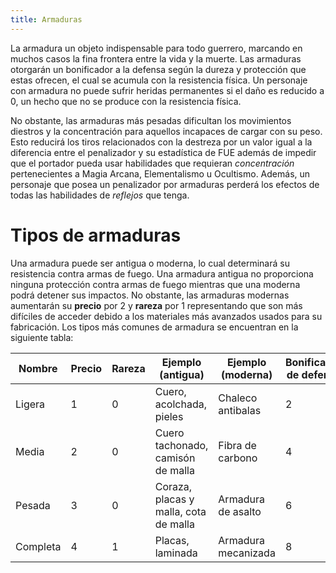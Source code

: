 ```yaml
---
title: Armaduras
---
```


La armadura un objeto indispensable para todo guerrero, marcando en muchos casos la fina frontera entre la vida y la muerte. Las armaduras otorgarán un bonificador a la defensa según la dureza y protección que estas ofrecen, el cual se acumula con la resistencia física. Un personaje con armadura no puede sufrir heridas permanentes si el daño es reducido a 0, un hecho que no se produce con la resistencia física. 

No obstante, las armaduras más pesadas dificultan los movimientos diestros y la concentración para aquellos incapaces de cargar con su peso. Esto reducirá los tiros relacionados con la destreza por un valor igual a la diferencia entre el penalizador y su estadística de FUE además de impedir que el portador pueda usar habilidades que requieran *concentración* pertenecientes a Magia Arcana, Elementalismo u Ocultismo. Además, un personaje que posea un penalizador por armaduras perderá los efectos de todas las habilidades de *reflejos* que tenga. 

# Tipos de armaduras

Una armadura puede ser antigua o moderna, lo cual determinará su resistencia contra armas de fuego. Una armadura antigua no proporciona ninguna protección contra armas de fuego mientras que una moderna podrá detener sus impactos. No obstante, las armaduras modernas aumentarán su **precio** por 2 y **rareza** por 1 representando que son más difíciles de acceder debido a los materiales más avanzados usados para su fabricación. Los tipos más comunes de armadura se encuentran en la siguiente tabla:

| Nombre   | Precio | Rareza | Ejemplo (antigua)                     | Ejemplo (moderna)   | Bonificador de defensa | Penalizador |
| -------- | ------ | ------ | ------------------------------------- | ------------------- | ---------------------- | ----------- |
| Ligera   | 1      | 0      | Cuero, acolchada, pieles              | Chaleco antibalas   | 2                      | 0           |
| Media    | 2      | 0      | Cuero tachonado, camisón de malla     | Fibra de carbono    | 4                      | -2          |
| Pesada   | 3      | 0      | Coraza, placas y malla, cota de malla | Armadura de asalto  | 6                      | -4          |
| Completa | 4      | 1      | Placas, laminada                      | Armadura mecanizada | 8                      | -8          |

